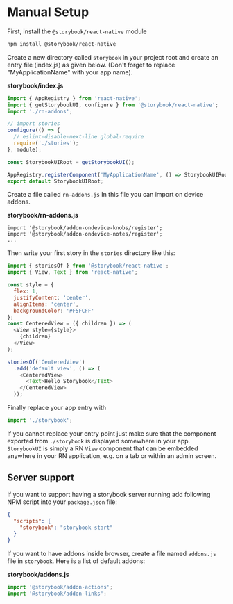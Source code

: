# Manual Setup

First, install the `@storybook/react-native` module

```sh
npm install @storybook/react-native
```

Create a new directory called `storybook` in your project root and create an entry file (index.js) as given below.
(Don't forget to replace "MyApplicationName" with your app name).

**storybook/index.js**
```js
import { AppRegistry } from 'react-native';
import { getStorybookUI, configure } from '@storybook/react-native';
import './rn-addons';

// import stories
configure(() => {
  // eslint-disable-next-line global-require
  require('./stories');
}, module);

const StorybookUIRoot = getStorybookUI();

AppRegistry.registerComponent('MyApplicationName', () => StorybookUIRoot);
export default StorybookUIRoot;
```

Create a file called `rn-addons.js`
In this file you can import on device addons.

**storybook/rn-addons.js**
```
import '@storybook/addon-ondevice-knobs/register';
import '@storybook/addon-ondevice-notes/register';
...
```


Then write your first story in the `stories` directory like this:

```js
import { storiesOf } from '@storybook/react-native';
import { View, Text } from 'react-native';

const style = {
  flex: 1,
  justifyContent: 'center',
  alignItems: 'center',
  backgroundColor: '#F5FCFF'
};
const CenteredView = ({ children }) => (
  <View style={style}>
    {children}
  </View>
);

storiesOf('CenteredView')
  .add('default view', () => (
    <CenteredView>
      <Text>Hello Storybook</Text>
    </CenteredView>
  ));
```

Finally replace your app entry with
```js
import './storybook';
```
If you cannot replace your entry point just make sure that the component exported from `./storybook` is displayed
somewhere in your app. `StorybookUI` is simply a RN `View` component that can be embedded anywhere in your 
RN application, e.g. on a tab or within an admin screen.

## Server support

If you want to support having a storybook server running add following NPM script into your `package.json` file:

```json
{
  "scripts": {
    "storybook": "storybook start"
  }
}
```

If you want to have addons inside browser, create a file named `addons.js` file in `storybook`. Here is a list of default addons:

**storybook/addons.js**
```js
import '@storybook/addon-actions';
import '@storybook/addon-links';
```

